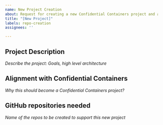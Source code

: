 ```yaml
---
name: New Project Creation
about: Request for creating a new Confidential Containers project and associated repos
title: "[New Project]"
labels: repo-creation
assignees: ''

---
```


## Project Description

*Describe the project: Goals, high level architecture* 

## Alignment with Confidential Containers

*Why this should become a Confidential Containers project?*

## GitHub repositories needed

*Name of the repos to be created to support this new project*
